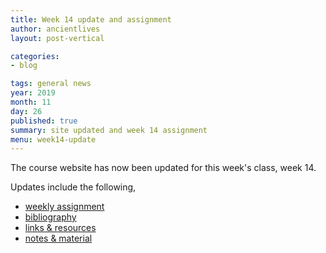 ```yaml
---
title: Week 14 update and assignment
author: ancientlives
layout: post-vertical

categories:
- blog

tags: general news
year: 2019
month: 11
day: 26
published: true
summary: site updated and week 14 assignment
menu: week14-update
---
```


The course website has now been updated for this week's class, week 14.

Updates include the following,

* [weekly assignment](/weekly_assignment)
* [bibliography](/bibliography)
* [links & resources](/links)
* [notes & material](/notes)
